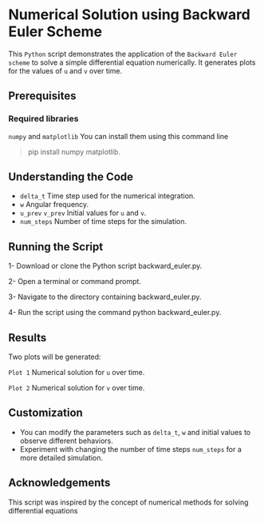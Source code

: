 # Numerical Solution using Backward Euler Scheme #
This ```Python``` script demonstrates the application of the ```Backward Euler scheme``` to solve a simple differential equation numerically. It generates plots for the values of ```u``` and ```v``` over time.

## Prerequisites ##
### Required libraries ###
```numpy``` and ```matplotlib```
You can install them using this command line

> pip install numpy matplotlib.

## Understanding the Code ##
- ```delta_t``` Time step used for the numerical integration.
- ```w``` Angular frequency.
- ```u_prev``` ```v_prev``` Initial values for ```u``` and ```v```.
- ```num_steps``` Number of time steps for the simulation.

## Running the Script ##
1- Download or clone the Python script backward_euler.py.

2- Open a terminal or command prompt.

3- Navigate to the directory containing backward_euler.py.

4- Run the script using the command python backward_euler.py.

## Results ##
Two plots will be generated:

```Plot 1``` Numerical solution for ```u``` over time.

```Plot 2``` Numerical solution for ```v``` over time.

## Customization ##
- You can modify the parameters such as ```delta_t```, ```w``` and initial values to observe different behaviors.
- Experiment with changing the number of time steps ```num_steps``` for a more detailed simulation.

## Acknowledgements ##
This script was inspired by the concept of numerical methods for solving differential equations 
